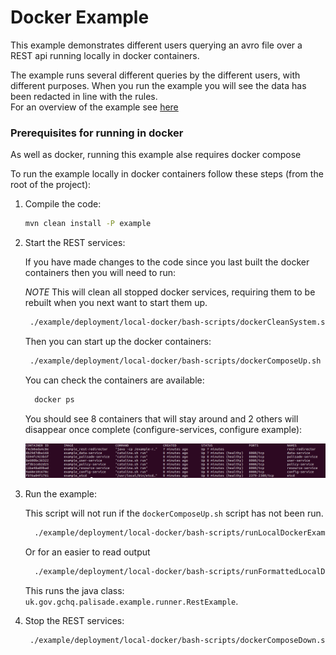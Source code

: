 # Docker Example

This example demonstrates different users querying an avro file over a REST api running locally in docker containers.

The example runs several different queries by the different users, with different purposes. When you run the example you will see the data has been redacted in line with the rules.  
For an overview of the example see [here](../../README.md)

### Prerequisites for running in docker 
As well as docker, running this example alse requires docker compose

To run the example locally in docker containers follow these steps (from the root of the project):

1. Compile the code:
    ```bash
    mvn clean install -P example
    ```

2. Start the REST services:

    If you have made changes to the code since you last built the docker containers then you will need to run:
    
    *NOTE* This will clean all stopped docker services, requiring them to be rebuilt when you next want to start them up. 
    ```bash
     ./example/deployment/local-docker/bash-scripts/dockerCleanSystem.sh
    ```

    Then you can start up the docker containers:
    ```bash
     ./example/deployment/local-docker/bash-scripts/dockerComposeUp.sh
    ```

    You can check the containers are available:
    
    ```bash
      docker ps
    ```

    You should see 8 containers that will stay around and 2 others will disappear once complete (configure-services, configure example):
    
    ![Output from docker ps](../../../doc/img/DockerPSScreenshot.png?raw=true "Output from docker ps")

3. Run the example:

    This script will not run if the `dockerComposeUp.sh` script has not been run.
    
    ```bash
      ./example/deployment/local-docker/bash-scripts/runLocalDockerExample.sh
    ```
    Or for an easier to read output
    ```bash
      ./example/deployment/local-docker/bash-scripts/runFormattedLocalDockerExample.sh
    ```  
    This runs the java class: `uk.gov.gchq.palisade.example.runner.RestExample`.
    
4. Stop the REST services:

    ```bash
     ./example/deployment/local-docker/bash-scripts/dockerComposeDown.sh
    ```
